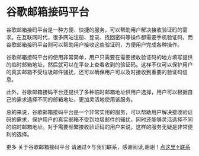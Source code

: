 # 谷歌邮箱接码平台

谷歌邮箱接码平台是一种方便、快捷的服务，可以帮助用户解决接收验证码的需求。在互联网时代，很多网站注册、登录、找回密码等操作都需要手机验证码，而谷歌邮箱接码平台则可以帮助用户接收这些验证码，方便用户完成各种操作。

谷歌邮箱接码平台的使用非常简单，用户只需要在需要接收验证码的地方填写提供的临时邮箱地址，然后就可以在平台上查看收到的验证码。这样不仅可以保护用户的真实邮箱不受垃圾邮件骚扰，还可以确保用户可以及时接收到重要的验证码信息。

此外，谷歌邮箱接码平台还提供了多种临时邮箱地址供用户选择，用户可以根据自己的需求选择不同的邮箱地址，更加灵活地使用该服务。

总的来说，谷歌邮箱接码平台是一个非常实用的服务，可以帮助用户解决接收验证码的需求，保护用户的真实邮箱不受到垃圾邮件的骚扰，同时还能够灵活选择不同的临时邮箱地址。对于需要频繁接收验证码的用户来说，这样的服务无疑是非常便利的选择。

更多 关于谷歌邮箱接码平台 请通过✈与我们联系，感谢阅读,谢谢！[点这里✈联系](https://ads.k02.cc)